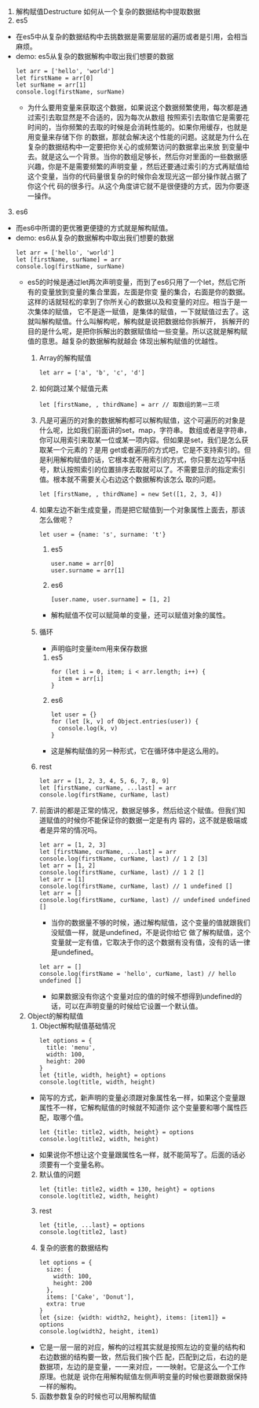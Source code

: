 1. 解构赋值Destructure
    如何从一个复杂的数据结构中提取数据
2. es5
  * 在es5中从复杂的数据结构中去挑数据是需要层层的遍历或者是引用，会相当麻烦。
  * demo: es5从复杂的数据解构中取出我们想要的数据
    ```
    let arr = ['hello', 'world']
    let firstName = arr[0]
    let surName = arr[1]
    console.log(firstName, surName)
    ```
    * 为什么要用变量来获取这个数据，如果说这个数据频繁使用，每次都是通过索引去取显然是不合适的，因为每次从数组
    按照索引去取值它是需要花时间的，当你频繁的去取的时候是会消耗性能的。如果你用缓存，也就是用变量来存储下你
    的数据，那就会解决这个性能的问题。这就是为什么在复杂的数据结构中一定要把你关心的或频繁访问的数据拿出来放
    到变量中去。就是这么一个背景。当你的数组足够长，然后你对里面的一些数据感兴趣，你是不是需要频繁的声明变量
    ，然后还要通过索引的方式再赋值给这个变量，当你的代码量很复杂的时候你会发现光这一部分操作就占据了你这个代
    码的很多行。从这个角度讲它就不是很便捷的方式，因为你要逐一操作。
3. es6
  * 而es6中所谓的更优雅更便捷的方式就是解构赋值。
  * demo: es6从复杂的数据解构中取出我们想要的数据
    ```
    let arr = ['hello', 'world']
    let [firstName, surName] = arr
    console.log(firstName, surName)
    ```
    * es5的时候是通过let两次声明变量，而到了es6只用了一个let，然后它所有的变量放到变量的集合里面，左面是你变
    量的集合，右面是你的数据。这样的话就轻松的拿到了你所关心的数据以及和变量的对应。相当于是一次集体的赋值，
    它不是逐一赋值，是集体的赋值，一下就赋值过去了。这就叫解构赋值。什么叫解构呢，解构就是说把数据给你拆解开，
    拆解开的目的是什么呢，是把你拆解出的数据赋值给一些变量。所以这就是解构赋值的意思。越复杂的数据解构就越会
    体现出解构赋值的优越性。
      1. Array的解构赋值
          ```
          let arr = ['a', 'b', 'c', 'd']
          ```
        1. 如何跳过某个赋值元素
            ```
            let [firstName, , thirdName] = arr // 取数组的第一三项 
            ```
        2. 凡是可遍历的对象的数据解构都可以解构赋值，这个可遍历的对象是什么呢，比如我们前面讲的set，map，字符串。
          数组或者是字符串，你可以用索引来取某一位或某一项内容。但如果是set，我们是怎么获取某一个元素的？是用
          get或者遍历的方式吧，它是不支持索引的。但是利用解构赋值的话，它根本就不用索引的方式，你只要左边写中括
          号，默认按照索引的位置排序去取就可以了。不需要显示的指定索引值。根本就不需要关心右边这个数据解构该怎么
          取的问题。
          
            ```
            let [firstName, , thirdName] = new Set([1, 2, 3, 4])
            ```
        3. 如果左边不新生成变量，而是把它赋值到一个对象属性上面去，那该怎么做呢？
            ```
            let user = {name: 's', surname: 't'}
            ```
            1. es5
                ```
                user.name = arr[0]
                user.surname = arr[1]
                ```
            2. es6
                ```
                [user.name, user.surname] = [1, 2]
                ```
              * 解构赋值不仅可以赋简单的变量，还可以赋值对象的属性。
        4. 循环
            * 声明临时变量item用来保存数据
            1. es5
                ```
                for (let i = 0, item; i < arr.length; i++) {
                  item = arr[i]
                }
                ```
            2. es6
                ```
                let user = {}
                for (let [k, v] of Object.entries(user)) {
                  console.log(k, v)
                }
                ```
              * 这是解构赋值的另一种形式，它在循环体中是这么用的。
        5. rest
            ```
            let arr = [1, 2, 3, 4, 5, 6, 7, 8, 9]
            let [firstName, curName, ...last] = arr
            console.log(firstName, curName, last)
            ```
        6. 前面讲的都是正常的情况，数据足够多，然后给这个赋值。但我们知道赋值的时候你不能保证你的数据一定是有内
          容的，这不就是极端或者是异常的情况吗。
            ```
            let arr = [1, 2, 3]
            let [firstName, curName, ...last] = arr
            console.log(firstName, curName, last) // 1 2 [3]
            let arr = [1, 2]
            console.log(firstName, curName, last) // 1 2 []
            let arr = [1]
            console.log(firstName, curName, last) // 1 undefined []
            let arr = []
            console.log(firstName, curName, last) // undefined undefined []
            ```

            * 当你的数据量不够的时候，通过解构赋值，这个变量的值就跟我们没赋值一样，就是undefined，不是说你给它
            做了解构赋值，这个变量就一定有值，它取决于你的这个数据有没有值，没有的话一律是undefined。
            ```
            let arr = []
            console.log(firstName = 'hello', curName, last) // hello undefined []
            ```
            * 如果数据没有你这个变量对应的值的时候不想得到undefined的话，可以在声明变量的时候给它设置一个默认值。
    2. Object的解构赋值
        1. Object解构赋值基础情况
            ```
            let options = {
              title: 'menu',
              width: 100,
              height: 200
            }
            let {title, width, height} = options
            console.log(title, width, height)
            ```
          * 简写的方式，新声明的变量必须跟对象属性名一样，如果这个变量跟属性不一样，它解构赋值的时候就不知道你
          这个变量要和哪个属性匹配，取哪个值。
            ```
            let {title: title2, width, height} = options
            console.log(title2, width, height)
            ```
          * 如果说你不想让这个变量跟属性名一样，就不能简写了。后面的话必须要有一个变量名称。
        2. 默认值的问题
            ```
            let {title: title2, width = 130, height} = options
            console.log(title2, width, height)  
            ```
        3. rest
            ```
            let {title, ...last} = options
            console.log(title2, last)  
            ```
        4. 复杂的嵌套的数据结构
            ```
            let options = {
              size: {
                width: 100,
                height: 200
              },
              items: ['Cake', 'Donut'],
              extra: true
            }
            let {size: {width: width2, height}, items: [item1]} = options
            console.log(width2, height, item1)  
            ```
          * 它是一层一层的对应，解构的过程其实就是按照左边的变量的结构和右边数据的结构要一致，然后我们挨个匹
          配，匹配到之后，右边的是数据项，左边的是变量，一一来对应，一一映射。它是这么一个工作原理。也就是
          说你在用解构赋值左侧声明变量的时候也要跟数据保持一样的解构。
        5. 函数参数复杂的时候也可以用解构赋值
        
